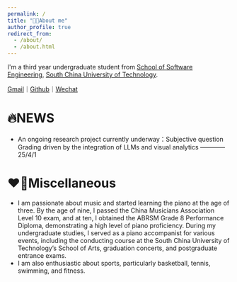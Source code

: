 ```yaml
---
permalink: /
title: "👨‍🎓About me"
author_profile: true
redirect_from:
  - /about/
  - /about.html
---
```

I'm a third year undergraduate student from [School of Software Engineering](https://www2.scut.edu.cn/sse/), [South China University of Technology](https://www.scut.edu.cn/new/).

[Gmail](Daniellin040608@gmail.com)｜[Github](https://github.com/NorthXyRan)｜[Wechat](../images/wechat.jpg)

# 🔥NEWS

- An ongoing research project currently underway：Subjective question Grading driven by the integration of LLMs and visual analytics 				————25/4/1

# ❤️‍🔥Miscellaneous

- I am passionate about music and started learning the piano at the age of three. By the age of nine, I passed the China Musicians Association Level 10 exam, and at ten, I obtained the ABRSM Grade 8 Performance Diploma, demonstrating a high level of piano proficiency. During my undergraduate studies, I served as a piano accompanist for various events, including the conducting course at the South China University of Technology’s School of Arts, graduation concerts, and postgraduate entrance exams.
- I am also enthusiastic about sports, particularly basketball, tennis, swimming, and fitness.
